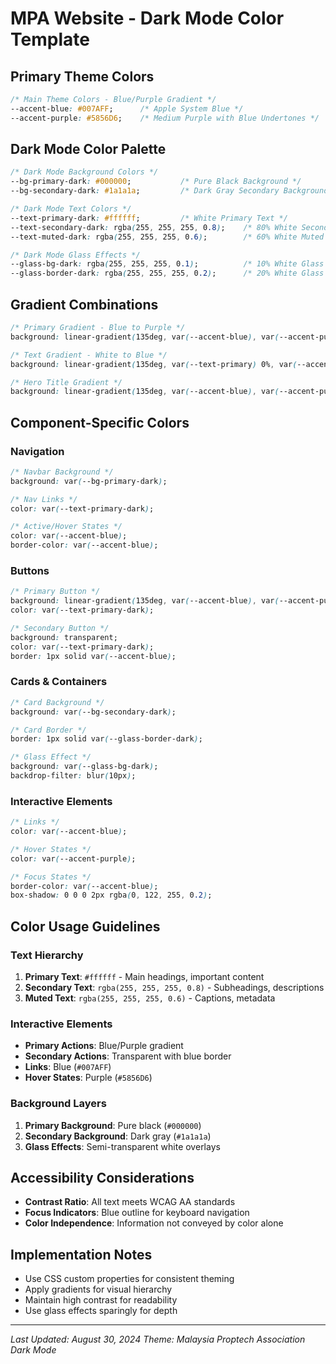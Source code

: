 # MPA Website - Dark Mode Color Template

## Primary Theme Colors
```css
/* Main Theme Colors - Blue/Purple Gradient */
--accent-blue: #007AFF;      /* Apple System Blue */
--accent-purple: #5856D6;    /* Medium Purple with Blue Undertones */
```

## Dark Mode Color Palette
```css
/* Dark Mode Background Colors */
--bg-primary-dark: #000000;           /* Pure Black Background */
--bg-secondary-dark: #1a1a1a;         /* Dark Gray Secondary Background */

/* Dark Mode Text Colors */
--text-primary-dark: #ffffff;         /* White Primary Text */
--text-secondary-dark: rgba(255, 255, 255, 0.8);    /* 80% White Secondary Text */
--text-muted-dark: rgba(255, 255, 255, 0.6);        /* 60% White Muted Text */

/* Dark Mode Glass Effects */
--glass-bg-dark: rgba(255, 255, 255, 0.1);          /* 10% White Glass Background */
--glass-border-dark: rgba(255, 255, 255, 0.2);      /* 20% White Glass Border */
```

## Gradient Combinations
```css
/* Primary Gradient - Blue to Purple */
background: linear-gradient(135deg, var(--accent-blue), var(--accent-purple));

/* Text Gradient - White to Blue */
background: linear-gradient(135deg, var(--text-primary) 0%, var(--accent-blue) 100%);

/* Hero Title Gradient */
background: linear-gradient(135deg, var(--accent-blue), var(--accent-purple));
```

## Component-Specific Colors

### Navigation
```css
/* Navbar Background */
background: var(--bg-primary-dark);

/* Nav Links */
color: var(--text-primary-dark);

/* Active/Hover States */
color: var(--accent-blue);
border-color: var(--accent-blue);
```

### Buttons
```css
/* Primary Button */
background: linear-gradient(135deg, var(--accent-blue), var(--accent-purple));
color: var(--text-primary-dark);

/* Secondary Button */
background: transparent;
color: var(--text-primary-dark);
border: 1px solid var(--accent-blue);
```

### Cards & Containers
```css
/* Card Background */
background: var(--bg-secondary-dark);

/* Card Border */
border: 1px solid var(--glass-border-dark);

/* Glass Effect */
background: var(--glass-bg-dark);
backdrop-filter: blur(10px);
```

### Interactive Elements
```css
/* Links */
color: var(--accent-blue);

/* Hover States */
color: var(--accent-purple);

/* Focus States */
border-color: var(--accent-blue);
box-shadow: 0 0 0 2px rgba(0, 122, 255, 0.2);
```

## Color Usage Guidelines

### Text Hierarchy
1. **Primary Text**: `#ffffff` - Main headings, important content
2. **Secondary Text**: `rgba(255, 255, 255, 0.8)` - Subheadings, descriptions
3. **Muted Text**: `rgba(255, 255, 255, 0.6)` - Captions, metadata

### Interactive Elements
- **Primary Actions**: Blue/Purple gradient
- **Secondary Actions**: Transparent with blue border
- **Links**: Blue (`#007AFF`)
- **Hover States**: Purple (`#5856D6`)

### Background Layers
1. **Primary Background**: Pure black (`#000000`)
2. **Secondary Background**: Dark gray (`#1a1a1a`)
3. **Glass Effects**: Semi-transparent white overlays

## Accessibility Considerations
- **Contrast Ratio**: All text meets WCAG AA standards
- **Focus Indicators**: Blue outline for keyboard navigation
- **Color Independence**: Information not conveyed by color alone

## Implementation Notes
- Use CSS custom properties for consistent theming
- Apply gradients for visual hierarchy
- Maintain high contrast for readability
- Use glass effects sparingly for depth

---
*Last Updated: August 30, 2024*
*Theme: Malaysia Proptech Association Dark Mode*

